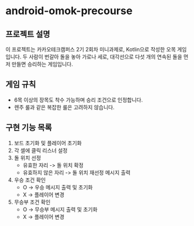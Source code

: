 # android-omok-precourse

## 프로젝트 설명
이 프로젝트는 카카오테크캠퍼스 2기 2회차 미니과제로, Kotlin으로 작성한 오목 게임입니다. 두 사람이 번갈아 돌을 놓아 가로나 세로, 대각선으로 다섯 개의 연속된 돌을 먼저 만들면 승리하는 게임입니다.

## 게임 규칙
- 6목 이상의 장목도 착수 가능하며 승리 조건으로 인정합니다.
- 렌주 룰과 같은 복잡한 룰은 고려하지 않습니다.

## 구현 기능 목록
1. 보드 초기화 및 플레이어 초기화
2. 각 셀에 클릭 리스너 설정
3. 돌 위치 선정
   - 유효한 자리 -> 돌 위치 확정
   - 유효하지 않은 자리 -> 돌 위치 재선정 메시지 출력
4. 우승 조건 확인
   - O -> 우승 메시지 출력 및 초기화
   - X -> 플레이어 변경
5. 무승부 조건 확인
   - O -> 무승부 메시지 출력 및 초기화
   - X -> 플레이어 변경
